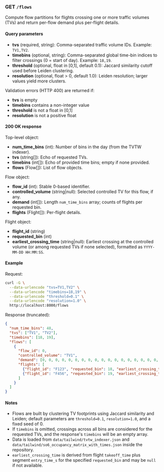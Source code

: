 ### GET `/flows`

Compute flow partitions for flights crossing one or more traffic volumes (TVs) and return per-flow demand plus per-flight details.

#### Query parameters
- **tvs** (required, string): Comma-separated traffic volume IDs. Example: `TV1,TV2`.
- **timebins** (optional, string): Comma-separated global time-bin indices to filter crossings (0 = start of day). Example: `18,19`.
- **threshold** (optional, float in [0,1], default 0.1): Jaccard similarity cutoff used before Leiden clustering.
- **resolution** (optional, float > 0, default 1.0): Leiden resolution; larger values yield more clusters.

Validation errors (HTTP 400) are returned if:
- **tvs** is empty
- **timebins** contains a non-integer value
- **threshold** is not a float in [0,1]
- **resolution** is not a positive float

#### 200 OK response
Top-level object:
- **num_time_bins** (int): Number of bins in the day (from the TVTW indexer).
- **tvs** (string[]): Echo of requested TVs.
- **timebins** (int[]): Echo of provided time bins; empty if none provided.
- **flows** (Flow[]): List of flow objects.

Flow object:
- **flow_id** (int): Stable 0-based identifier.
- **controlled_volume** (string|null): Selected controlled TV for this flow, if any.
- **demand** (int[]): Length `num_time_bins` array; counts of flights per requested bin.
- **flights** (Flight[]): Per-flight details.

Flight object:
- **flight_id** (string)
- **requested_bin** (int)
- **earliest_crossing_time** (string|null): Earliest crossing at the controlled volume (or among requested TVs if none selected), formatted as `YYYY-MM-DD HH:MM:SS`.

#### Example
Request:
```bash
curl -G \
  --data-urlencode "tvs=TV1,TV2" \
  --data-urlencode "timebins=18,19" \
  --data-urlencode "threshold=0.1" \
  --data-urlencode "resolution=1.0" \
  http://localhost:8000/flows
```

Response (truncated):
```json
{
  "num_time_bins": 48,
  "tvs": ["TV1", "TV2"],
  "timebins": [18, 19],
  "flows": [
    {
      "flow_id": 0,
      "controlled_volume": "TV1",
      "demand": [0, 0, 0, 0, 0, 0, 0, 0, 0, 0, 0, 0, 0, 0, 0, 0, 0, 0, 2, 1, 0, ...],
      "flights": [
        {"flight_id": "F123", "requested_bin": 18, "earliest_crossing_time": "2025-01-01 09:00:10"},
        {"flight_id": "F456", "requested_bin": 19, "earliest_crossing_time": "2025-01-01 09:45:00"}
      ]
    }
  ]
}
```

#### Notes
- Flows are built by clustering TV footprints using Jaccard similarity and Leiden; default parameters are `threshold=0.1`, `resolution=1.0`, and a fixed seed of 0.
- If `timebins` is omitted, crossings across all bins are considered for the requested TVs, and the response's `timebins` will be an empty array.
- Data is loaded from `data/tailwind/tvtw_indexer.json` and `data/tailwind/so6_occupancy_matrix_with_times.json` inside the repository.
- `earliest_crossing_time` is derived from flight `takeoff_time` plus segment `entry_time_s` for the specified `requested_bin` and may be `null` if not available.

